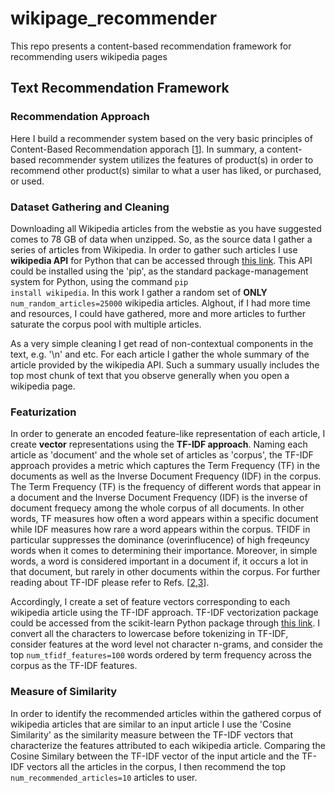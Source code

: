 # wikipage_recommender
This repo presents a content-based recommendation framework for recommending users wikipedia pages

## Text Recommendation Framework

### Recommendation Approach
Here I build a recommender system based on the very basic principles of Content-Based Recommendation apporach [[1](https://link.springer.com/chapter/10.1007/978-3-540-72079-9_10)]. In summary, a content-based recommender system utilizes the features of product(s) in order to recommend other product(s) similar to what a user has liked, or purchased, or used.

### Dataset Gathering and Cleaning
Downloading all Wikipedia articles from the webstie as you have suggested comes to 78 GB of data when unzipped. So, as the source data I gather a series of articles from Wikipedia. In order to gather such articles I use __wikipedia API__ for Python that can be accessed through [this link](https://link.springer.com/chapter/10.1007/978-3-540-72079-9_10). This API could be installed using the 'pip', as the standard package-management system for Python, using the command <code>pip install wikipedia</code>. In this work I gather a random set of __ONLY__ <code>num_random_articles=25000</code> wikipedia articles. Alghout, if I had more time and resources, I could have gathered, more and more articles to further saturate the corpus pool with multiple articles.

As a very simple cleaning I get read of non-contextual components in the text, e.g. '\n' and etc. For each article I gather the whole summary of the article provided by the wikipedia API. Such a summary usually includes the top most chunk of text that you observe generally when you open a wikipedia page.

### Featurization

In order to generate an encoded feature-like representation of each article, I create __vector__ representations using the __TF-IDF approach__. Naming each article as 'document' and the whole set of articles as 'corpus', the TF-IDF approach provides a metric which captures the Term Frequency (TF) in the documents as well as the Inverse Document Frequency (IDF) in the corpus. The Term Frequency (TF) is the frequency of different words that appear in a document and the Inverse Document Frequency (IDF) is the inverse of document frequecy among the whole corpus of all documents. In other words, TF measures how often a word appears within a specific document while IDF measures how rare a word appears within the corpus. TFIDF in particular suppresses the dominance (overinflucence) of high freqeuncy words when it comes to determining their importance. Moreover, in simple words, a word is considered important in a document if, it occurs a lot in that document, but rarely in other documents within the corpus. For further reading about TF-IDF please refer to Refs. [[2](https://dl.acm.org/doi/abs/10.1145/1361684.1361686),[3](https://ieeexplore.ieee.org/abstract/document/7754750/)].

Accordingly, I create a set of feature vectors corresponding to each wikipedia article using the TF-IDF approach. TF-IDF vectorization package could be accessed from the scikit-learn Python package through [this link](https://scikit-learn.org/stable/modules/generated/sklearn.feature_extraction.text.TfidfVectorizer.html). I convert all the characters to lowercase before tokenizing in TF-IDF, consider features at the word level not character n-grams, and consider the top <code>num_tfidf_features=100</code> words ordered by term frequency across the corpus as the TF-IDF features.

### Measure of Similarity

In order to identify the recommended articles within the gathered corpus of wikipedia articles that are similar to an input article I use the 'Cosine Similarity' as the similarity measure between the TF-IDF vectors that characterize the features attributed to each wikipedia article. Comparing the Cosine Similary between the TF-IDF vector of the input article and the TF-IDF vectors all the articles in the corpus, I then recommend the top <code>num_recommended_articles=10</code> articles to user.
